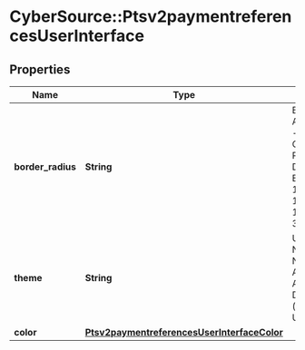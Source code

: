 # CyberSource::Ptsv2paymentreferencesUserInterface

## Properties
Name | Type | Description | Notes
------------ | ------------- | ------------- | -------------
**border_radius** | **String** | Border Radius, Allowed Values - Number, Chars, SPACE, Percentage(%), DOT(.), Example &#39;25px 10px 25px 10px&#39;; &#39;2em 1em 0.5em 3em&#39;  | [optional] 
**theme** | **String** | UI Theme Name/Design Name - Allowed Chars: Alpha Numeric, Dot (.), Hyphen (-), Underscore (_)  | [optional] 
**color** | [**Ptsv2paymentreferencesUserInterfaceColor**](Ptsv2paymentreferencesUserInterfaceColor.md) |  | [optional] 


